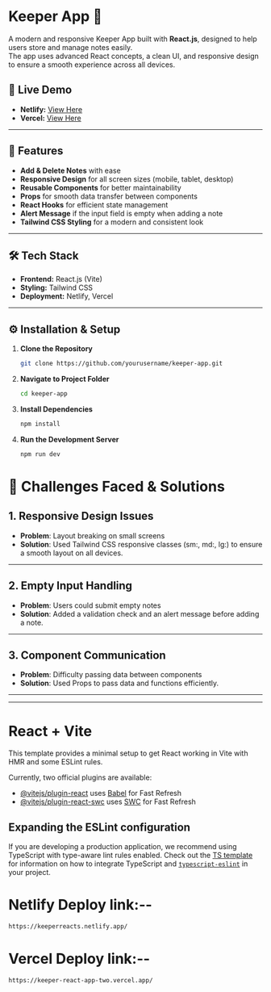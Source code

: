 # Keeper App 📝

A modern and responsive Keeper App built with **React.js**, designed to help users store and manage notes easily.  
The app uses advanced React concepts, a clean UI, and responsive design to ensure a smooth experience across all devices.

## 🚀 Live Demo
- **Netlify:** [View Here](https://keeperreacts.netlify.app/)  
- **Vercel:** [View Here](https://keeper-react-app-two.vercel.app/)  

---

## 📌 Features
- **Add & Delete Notes** with ease  
- **Responsive Design** for all screen sizes (mobile, tablet, desktop)  
- **Reusable Components** for better maintainability  
- **Props** for smooth data transfer between components  
- **React Hooks** for efficient state management  
- **Alert Message** if the input field is empty when adding a note  
- **Tailwind CSS Styling** for a modern and consistent look  

---

## 🛠 Tech Stack
- **Frontend:** React.js (Vite)  
- **Styling:** Tailwind CSS  
- **Deployment:** Netlify, Vercel  

---

## ⚙️ Installation & Setup

1. **Clone the Repository**
   ```bash
   git clone https://github.com/yourusername/keeper-app.git

2. **Navigate to Project Folder**
   ```bash
   cd keeper-app
3. **Install Dependencies**
    ```bash
    npm install
4. **Run the Development Server**
    ```bash
    npm run dev

# 🧩 Challenges Faced & Solutions
## 1.  Responsive Design Issues
- **Problem**: Layout breaking on small screens
- **Solution**:  Used Tailwind CSS responsive classes (sm:, md:, lg:) to ensure a smooth layout on all devices.
---
## 2. Empty Input Handling
- **Problem**:  Users could submit empty notes
- **Solution**: Added a validation check and an alert message before adding a note.
---
## 3. Component Communication
- **Problem**: Difficulty passing data between components
- **Solution**: Used Props to pass data and functions efficiently.
---




---
# React + Vite

This template provides a minimal setup to get React working in Vite with HMR and some ESLint rules.

Currently, two official plugins are available:

- [@vitejs/plugin-react](https://github.com/vitejs/vite-plugin-react/blob/main/packages/plugin-react) uses [Babel](https://babeljs.io/) for Fast Refresh
- [@vitejs/plugin-react-swc](https://github.com/vitejs/vite-plugin-react/blob/main/packages/plugin-react-swc) uses [SWC](https://swc.rs/) for Fast Refresh

## Expanding the ESLint configuration

If you are developing a production application, we recommend using TypeScript with type-aware lint rules enabled. Check out the [TS template](https://github.com/vitejs/vite/tree/main/packages/create-vite/template-react-ts) for information on how to integrate TypeScript and [`typescript-eslint`](https://typescript-eslint.io) in your project.

# Netlify Deploy link:--
```bash
https://keeperreacts.netlify.app/
```
# Vercel Deploy link:--
```bash
https://keeper-react-app-two.vercel.app/
```

